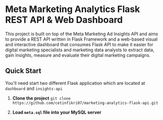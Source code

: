 # Meta Marketing Analytics Flask REST API & Web Dashboard
This project is built on top of the Meta Marketing Ad Insights API and aims to provide a REST API written in Flask Framework and a web-based visual and interactive dashboard that consumes Flask API to make it easier for digital marketing specialists and marketing data analysts to extract data, gain insights, measure and evaluate their digital marketing campaigns.

## Quick Start 

You'll need start two different Flask application which are located at ```dashboard``` and ```insights-api```

1. **Clone the project**
```git clone https://github.com/cetinfikri07/marketing-analytics-flask-api.git```

2. **Load ```meta.sql``` file into your MySQL server**




